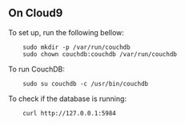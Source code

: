 ## On Cloud9
To set up, run the following bellow:
```
    sudo mkdir -p /var/run/couchdb
    sudo chown couchdb:couchdb /var/run/couchdb 
```

To run CouchDB:
```
    sudo su couchdb -c /usr/bin/couchdb
```

To check if the database is running:
```
    curl http://127.0.0.1:5984
```
